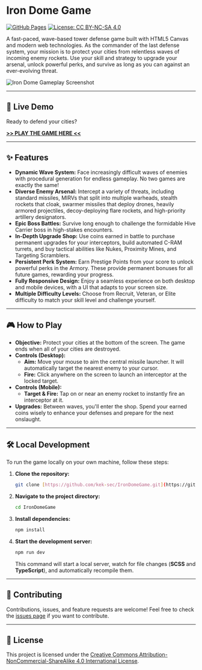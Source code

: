 # Iron Dome Game

[![GitHub Pages](https://img.shields.io/badge/Play%20Now-Live%20Demo-brightgreen?style=for-the-badge&logo=github)](https://kek-sec.github.io/IronDomeGame/)
[![License: CC BY-NC-SA 4.0](https://img.shields.io/badge/License-CC%20BY--NC--SA%204.0-lightgrey.svg?style=for-the-badge)](https://creativecommons.org/licenses/by-nc-sa/4.0/)

A fast-paced, wave-based tower defense game built with HTML5 Canvas and modern web technologies. As the commander of the last defense system, your mission is to protect your cities from relentless waves of incoming enemy rockets. Use your skill and strategy to upgrade your arsenal, unlock powerful perks, and survive as long as you can against an ever-evolving threat.

![Iron Dome Gameplay Screenshot](https://i.imgur.com/5lQBWas.gif)

---

## 🚀 Live Demo

Ready to defend your cities?

[**>> PLAY THE GAME HERE <<**](https://kek-sec.github.io/IronDomeGame/)

---

## ✨ Features

- **Dynamic Wave System:** Face increasingly difficult waves of enemies with procedural generation for endless gameplay. No two games are exactly the same!
- **Diverse Enemy Arsenal:** Intercept a variety of threats, including standard missiles, MIRVs that split into multiple warheads, stealth rockets that cloak, swarmer missiles that deploy drones, heavily armored projectiles, decoy-deploying flare rockets, and high-priority artillery designators.
- **Epic Boss Battles:** Survive long enough to challenge the formidable Hive Carrier boss in high-stakes encounters.
- **In-Depth Upgrade Shop:** Use coins earned in battle to purchase permanent upgrades for your interceptors, build automated C-RAM turrets, and buy tactical abilities like Nukes, Proximity Mines, and Targeting Scramblers.
- **Persistent Perk System:** Earn Prestige Points from your score to unlock powerful perks in the Armory. These provide permanent bonuses for all future games, rewarding your progress.
- **Fully Responsive Design:** Enjoy a seamless experience on both desktop and mobile devices, with a UI that adapts to your screen size.
- **Multiple Difficulty Levels:** Choose from Recruit, Veteran, or Elite difficulty to match your skill level and challenge yourself.

---

## 🎮 How to Play

- **Objective:** Protect your cities at the bottom of the screen. The game ends when all of your cities are destroyed.
- **Controls (Desktop):**
    - **Aim:** Move your mouse to aim the central missile launcher. It will automatically target the nearest enemy to your cursor.
    - **Fire:** Click anywhere on the screen to launch an interceptor at the locked target.
- **Controls (Mobile):**
    - **Target & Fire:** Tap on or near an enemy rocket to instantly fire an interceptor at it.
- **Upgrades:** Between waves, you'll enter the shop. Spend your earned coins wisely to enhance your defenses and prepare for the next onslaught.

---

## 🛠️ Local Development

To run the game locally on your own machine, follow these steps:

1.  **Clone the repository:**
    ```bash
    git clone [https://github.com/kek-sec/IronDomeGame.git](https://github.com/kek-sec/IronDomeGame.git)
    ```
2.  **Navigate to the project directory:**
    ```bash
    cd IronDomeGame
    ```
3.  **Install dependencies:**
    ```bash
    npm install
    ```
4.  **Start the development server:**
    ```bash
    npm run dev
    ```
    This command will start a local server, watch for file changes (**SCSS** and **TypeScript**), and automatically recompile them.

---

## 🤝 Contributing

Contributions, issues, and feature requests are welcome! Feel free to check the [issues page](https://github.com/kek-sec/IronDomeGame/issues) if you want to contribute.

---

## 📜 License

This project is licensed under the [Creative Commons Attribution-NonCommercial-ShareAlike 4.0 International License](https://creativecommons.org/licenses/by-nc-sa/4.0/).
